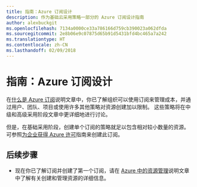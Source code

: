 ```yaml
---
title: 指南：Azure 订阅设计
description: 作为基础云采用策略一部分的 Azure 订阅设计指南
author: alexbuckgit
ms.openlocfilehash: 7134a0000ce33a786166d759cb390023a062dfda
ms.sourcegitcommit: 2e8b06e9c07875d65b91d5431bfd4bc465a7a242
ms.translationtype: HT
ms.contentlocale: zh-CN
ms.lasthandoff: 02/09/2018
---
```

# <a name="guidance-azure-subscription-design"></a>指南：Azure 订阅设计 

在[什么是 Azure 订阅](subscription-explainer.md)说明文章中，你已了解组织可以使用订阅来管理成本，并通过用户、团队、项目或使用许多其他策略对资源创建加以限制。 这些策略将在中级和高级采用阶段文章中更详细地进行讨论。

但是，在基础采用阶段，创建单个订阅的策略就足以包含相对较小数量的资源。 可参照[为企业获得 Azure 许可][azure-enterprise-licensing]指南来创建此订阅。

## <a name="next-steps"></a>后续步骤

* 现在你已了解订阅并创建了第一个订阅，请在 [Azure 中的资源管理](resource-manager-explainer.md)说明文章中了解有关创建和管理资源的详细信息。

[azure-enterprise-licensing]: https://azure.microsoft.com/pricing/enterprise-agreement
